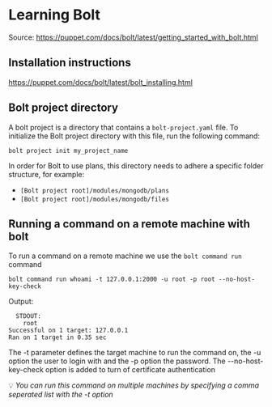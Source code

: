 # Learning Bolt
Source: https://puppet.com/docs/bolt/latest/getting_started_with_bolt.html

## Installation instructions
https://puppet.com/docs/bolt/latest/bolt_installing.html

## Bolt project directory
A bolt project is a directory that contains a `bolt-project.yaml` file. To initialize the Bolt project directory with this file, run the following command:

```shell
bolt project init my_project_name 
```

In order for Bolt to use plans, this directory needs to adhere a specific folder structure, for example:

- `[Bolt project root]/modules/mongodb/plans`
- `[Bolt project root]/modules/mongodb/files`

## Running a command on a remote machine with bolt
To run a command on a remote machine we use the `bolt command run` command

```shell
bolt command run whoami -t 127.0.0.1:2000 -u root -p root --no-host-key-check
```

Output:
```
  STDOUT:
    root
Successful on 1 target: 127.0.0.1
Ran on 1 target in 0.35 sec
```

The -t parameter defines the target machine to run the command on, the -u option the user to login with and the -p option the password.
The --no-host-key-check option is added to turn of certificate authentication

:bulb: *You can run this command on multiple machines by specifying a comma seperated list with the -t option*
